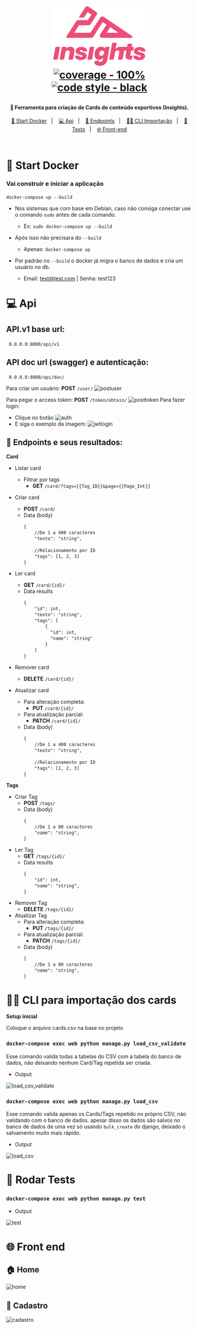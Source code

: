 
  

<h1  align="center">

<img  alt="insights"  title="#insights"  src="./static/img/logo.svg"  width="250px" /><br>
<a href="https://"><img src="https://img.shields.io/badge/coverage-100%25-2ea44f" alt="coverage - 100%"></a>
<a href="https://"><img src="https://img.shields.io/badge/code_style-black-black" alt="code style - black"></a>


</h1>

  

<h4  align="center">

🚀 Ferramenta para criação de Cards de conteúdo esportivos (Insights).
</h4>
<p align="center">
  <a href="#user-content--start-docker">🐋 Start Docker</a>&nbsp;&nbsp;&nbsp;|&nbsp;&nbsp;&nbsp;
  <a href="#user-content--api">💻 Api</a>&nbsp;&nbsp;&nbsp;|&nbsp;&nbsp;&nbsp;
  <a href="#user-content--endpoints-e-seus-resultados">🎯 Endpoints</a>&nbsp;&nbsp;&nbsp;|&nbsp;&nbsp;&nbsp;
  <a href="#user-content--cli-para-importação-dos-cards">👨‍💻 CLI Importação</a>&nbsp;&nbsp;&nbsp;|&nbsp;&nbsp;&nbsp;
  <a href="#user-content--rodar-tests">🧪 Tests</a>&nbsp;&nbsp;&nbsp;|&nbsp;&nbsp;&nbsp;
  <a href="#user-content--front-end">🌐 Front-end</a>

</p>

<br>

  
# 🐋 Start Docker
### Vai construir e iniciar a aplicação

```docker-compose up --build```

- Nos sistemas que com base em Debian, caso não consiga conectar use o comando ```sudo``` antes de cada comando.
    - Ex: ```sudo docker-compose up --build```
    

- Após isso não precisara do ```--build```
    - Apenas: ```docker-compose up```
- Por padrão no ```--build``` o docker já migra o banco de dados e cria um usuário no db.
    - Email: test@test.com | Senha: test123 

# 💻 Api

## API.v1 base url:
``` 0.0.0.0:8000/api/v1```

## API doc url (swagger) e autenticação:
``` 0.0.0.0:8000/api/doc/```

Para criar um usuário: __POST__ ```/user/```
![postuser](/.github/img/post_user.png)

Para pegar o access token: __POST__ ```/token/obtain/```
![posttoken](/.github/img/get_token.png)
Para fazer login:
- Clique no botão
![auth](/.github/img/auth.png)
- E siga o exemplo da imagem:
![jwtlogin](/.github/img/jwtlogin.png)
## 🎯 Endpoints e seus resultados:

**Card**
- Listar card
  - Filtrar por tags
    - __GET__ ```/card/?tags={{Tag_ID}}&page={{Page_Int}}```

- Criar card
    - __POST__  ```/card/```
    - Data (body)
        ```
        {    
            //De 1 a 400 caracteres
            "texto": "string",

            //Relacionamento por ID
            "tags": [1, 2, 3] 
        }
        ```
- Ler card
    - __GET__  ```/card/{id}/```
    - Data results
        ```
        {    
            "id": int,
            "texto": "string",
            "tags": [
                {
                  "id": int,
                  "name": "string"
                }
            ] 
        }
        ```
- Remover card
    - __DELETE__  ```/card/{id}/```
- Atualizar card
    - Para alteração completa:
        - __PUT__  ```/card/{id}/``` 
    - Para atualização parcial:
        - __PATCH__  ```/card/{id}/```
    - Data (body)
        ```
        {    
            //De 1 a 400 caracteres
            "texto": "string",

            //Relacionamento por ID
            "tags": [1, 2, 3] 
        }
        ```

**Tags**

- Criar Tag
    - __POST__  ```/tags/```
    - Data (body)
        ```
        {    
            //De 1 a 80 caracteres
            "name": "string",
        }
        ```
- Ler Tag
    - __GET__  ```/tags/{id}/```
    - Data results
        ```
        {    
            "id": int,
            "name": "string",
        }
        ```
- Remover Tag
    - __DELETE__  ```/tags/{id}/```
- Atualizar Tag
    - Para alteração completa:
        - __PUT__  ```/tags/{id}/``` 
    - Para atualização parcial:
        - __PATCH__  ```/tags/{id}/```
    - Data (body)
        ```
        {    
            //De 1 a 80 caracteres
            "name": "string",
        }
        ```

# 👨‍💻 CLI para importação dos cards
**Setup inicial**

Coloque o arquivo cards.csv na base no projeto

###  ```docker-compose exec web python manage.py load_csv_validate```

Esse comando valida todas a tabelas do CSV com a tabela do banco de dados, não deixando nenhum Card/Tag repetida ser criada.

- Output

![load_csv_validate](/.github/img/load_csv_validate.png)

###  ```docker-compose exec web python manage.py load_csv```

Esse comando valida apenas os Cards/Tags repetido no próprio CSV, não validando com o banco de dados. apesar disso os dados são salvos no banco de dados de uma vez só usando ```bulk_create``` do django, deixado o salvamento muito mais rápido.

- Output

![load_csv](/.github/img/load_csv.png)

# 🧪 Rodar Tests
###  ```docker-compose exec web python manage.py test```
- Output
 
![test](/.github/img/test.png)

# 🌐 Front end
## 🏠 Home
![home](/.github/img/home.png)

## 📝 Cadastro
![cadastro](/.github/img/cadastro.png)




  


  

